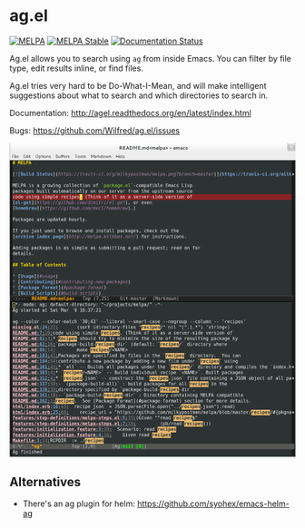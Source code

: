 # ag.el

[![MELPA](http://melpa.org/packages/ag-badge.svg)](http://melpa.org/#/ag)
[![MELPA Stable](http://stable.melpa.org/packages/ag-badge.svg)](http://stable.melpa.org/#/ag)
[![Documentation Status](https://readthedocs.org/projects/agel/badge/?version=latest)](http://agel.readthedocs.io/en/latest/?badge=latest)

Ag.el allows you to search using `ag` from inside Emacs. You can
filter by file type, edit results inline, or find files.

Ag.el tries very hard to be Do-What-I-Mean, and will make intelligent
suggestions about what to search and which directories to search in.

Documentation: http://agel.readthedocs.org/en/latest/index.html

Bugs: https://github.com/Wilfred/ag.el/issues

![screenshot](ag_el_screenshot.png)

## Alternatives

* There's an ag plugin for helm: https://github.com/syohex/emacs-helm-ag
